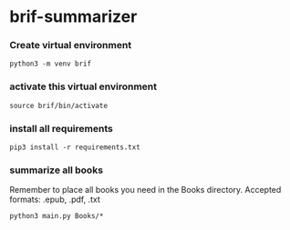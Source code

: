 # brif-summarizer

### Create virtual environment
```
python3 -m venv brif
```
### activate this virtual environment
```
source brif/bin/activate
```
### install all requirements
```
pip3 install -r requirements.txt
```
### summarize all books
Remember to place all books you need in the Books directory. Accepted formats: .epub, .pdf, .txt
```
python3 main.py Books/*
```
